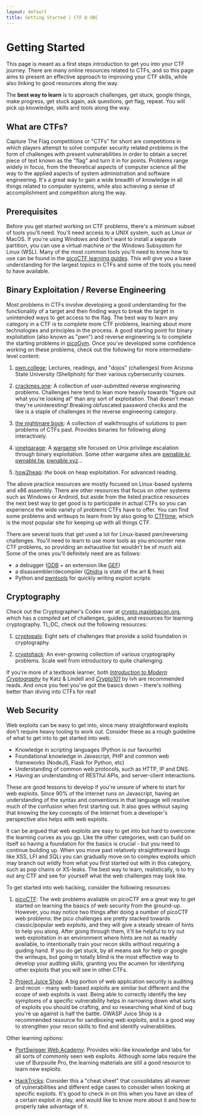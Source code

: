 ```yaml
---
layout: default
title: Getting Started | CTF @ UBC
---
```


# Getting Started

This page is meant as a first steps introduction to get you into your CTF journey. There are many online resources related to CTFs, and so this page aims to present an effective approach to improving your CTF skills, while also linking to good resources along the way.

The **best way to learn** is to approach challenges, get stuck, google things, make progress, get stuck again, ask questions, get flag, repeat. You will pick up knowledge, skills and tools along the way.

## What are CTFs?

Capture The Flag competitions or "CTFs" for short are competitions in which players attempt to solve computer security related problems in the form of challenges with present vulnerabilities in order to obtain a secret piece of text known as the "flag" and turn it in for points. Problems range widely in focus, from the theoretical aspects of computer science all the way to the applied aspects of system administration and software engineering. It's a great way to gain a wide breadth of knowledge in all things related to computer systems, while also achieving a sense of accomplishment and competition along the way.

## Prerequisites

Before you get started working on CTF problems, there's a minimum subset of tools you'll need. You'll need access to a UNIX system, such as Linux or MacOS. If you're using Windows and don't want to install a separate partition, you can use a virtual machine or the Windows Subsystem for Linux (WSL). Many of the most common tools you'll need to know how to use can be found in the [picoCTF learning guides](https://picoctf.org/resources.html). This will give you a base understanding for the largest topics in CTFs and some of the tools you need to have available.


## Binary Exploitation / Reverse Engineering

Most problems in CTFs involve developing a good understanding for the functionality of a target and then finding ways to break the target in unintended ways to get access to the flag. The best way to learn any category in a CTF is to complete more CTF problems, learning about more technologies and principles in the process. A good starting point for binary exploitation (also known as "pwn") and reverse engineering is to complete the starting problems in [picoGym](https://picoctf.org/index.html#picogym). Once you've developed some confidence working on these problems, check out the following for more intermediate-level content:

<!-- note: i would appreciate better descriptions of these -->

1. [pwn.college](https://pwn.college): Lectures, readings, and "dojos" (challenges) from Arizona State University (Shellphish) for their various cybersecurity courses.

2. [crackmes.one](https://crackmes.one): A collection of user-submitted reverse engineering problems. Challenges here tend to lean more heavily towards "figure out what you're looking at" than any sort of exploitation. That doesn't mean they're uninteresting! Breaking obfuscated password checks and the like is a staple of challenges in the reverse engineering category.

3. [the nightmare book](https://guyinatuxedo.github.io/): A collection of walkthroughs of solutions to pwn problems of CTFs past. Provides binaries for following along interactively.

4. [ionetgarage](https://io.netgarage.org/): A [wargame](https://en.wikipedia.org/wiki/Wargame_(hacking)) site focused on Unix privilege escalation through binary exploitation. Some other wargame sites are [pwnable.kr](https://pwnable.kr/), [pwnable.tw](https://pwnable.tw), [pwnable.xyz](https://pwnable.xyz)...

5. [how2heap](https://github.com/shellphish/how2heap): _the_ book on heap exploitation. For advanced reading.

The above practice resources are mostly focused on Linux-based systems and x86 assembly. There are other resources that focus on other systems such as Windows or Android, but aside from the listed practice resources the next best way to get good is to participate in actual CTFs so you can experience the wide variety of problems CTFs have to offer. You can find some problems and writeups to learn from by also going to [CTFtime](https://ctftime.org/), which is the most popular site for keeping up with all things CTF.

There are several tools that get used a lot for Linux-based pwn/reversing challenges. You'll need to learn to use more tools as you encounter new CTF problems, so providing an exhaustive list wouldn't be of much aid. Some of the ones you'll definitely need are as follows:
- a debugger ([GDB](https://www.gnu.org/software/gdb/) + an extension like [GEF](https://hugsy.github.io/gef/))
- a disassembler/decompiler ([Ghidra](https://ghidra-sre.org/) is state of the art & free)
- Python and [pwntools](http://docs.pwntools.com/en/stable/) for quickly writing exploit scripts

## Cryptography

Check out the Cryptographer's Codex over at [crypto.maplebacon.org](https://crypto.maplebacon.org/), which has a compiled set of challenges, guides, and resources for learning cryptography. <span title="too lazy; didn't click">TL;DC</span>, check out the following resources:

1. [cryptopals](https://cryptopals.com/): Eight sets of challenges that provide a solid foundation in cryptography.

2. [cryptohack](https://cryptohack.org/): An ever-growing collection of various cryptography problems. Scale well from introductory to quite challenging.

If you're more of a textbook learner, both [_Introduction to Modern Cryptography_](https://bibrrs.library.ubc.ca/vwebv/holdingsInfo?bibId=219554) by Katz & Lindell and [_Crypto101_](https://raw.githubusercontent.com/crypto101/crypto101.github.io/master/Crypto101.pdf) by lvh are recommended reads. And once you feel you've got the basics down - there's nothing better than diving into CTFs for real!

## Web Security

Web exploits can be easy to get into, since many straightforward exploits don't require heavy tooling to work out. Consider these as a rough guideline of what to get into to get started into web.

- Knowledge in scripting languages (Python is our favourite)
- Foundational knowledge in Javascript, PHP and common web frameworks (NodeJS, Flask for Python, etc)
- Understanding of common web protocols, such as HTTP, IP and DNS.
- Having an understanding of RESTful APIs, and server-client interactions.

These are good lessons to develop if you're unsure of where to start for web exploits. Since 90% of the internet runs on Javascript, having an understanding of the syntax and conventions in that language will resolve much of the confusion when first starting out. It also goes without saying that knowing the key concepts of the internet from a developer's perspective also helps with web exploits.

It can be argued that web exploits are easy to get into but hard to overcome the learning curves as you gp. Like the other categories, web can build on itself so having a foundation for the basics is crucial - but you need to continue building up. When you move past relatively straightforward bugs like XSS, LFI and SQLi you can gradually move on to complex exploits which may branch out wildly from what you first started out with in this category, such as pop chains or XS-leaks. The best way to learn, realistically, is to try out any CTF and see for yourself what the web challenges may look like.

To get started into web hacking, consider the following resources:

1. [picoCTF](https://picoctf.org/index.html#picogym): The web problems available on picoCTF are a great way to get started on learning the basics of web security from the ground-up. However, you may notice two things after doing a number of picoCTF web problems: the pico challenges are pretty stacked towards classic/popular web exploits, and they will give a steady stream of hints to help you along. After going through them, it'll be helpful to try out web exploitation in an environment where hints are not as readily available, to intentionally train your recon skills without requiring a guiding hand.  If you do get stuck, by all means ask for help or google the writeups, but going in totally blind is the most effective way to develop your auditing skills, granting you the acumen for identifying other exploits that you will see in other CTFs.

2. [Project Juice Shop](https://owasp.org/www-project-juice-shop/): A big portion of web application security is auditing and recon - many web-based exploits are similar but different and the scope of web exploits is vast. Being able to correctly identify the key symptoms of a specific vulnerability helps in narrowing down what sorts of exploits you should be crafting, and so researching what kind of bug you're up against is half the battle. OWASP Juice Shop is a recommended resource for sandboxing web exploits, and is a good way to strengthen your recon skills to find and identify vulnerabilities.

Other learning options:
- [PortSwigger Web Academy](https://portswigger.net/web-security): Provides wiki-like knowledge and labs for all sorts of commonly seen web exploits. Although some labs require the use of Burpsuite Pro, the learning materials are still a good resource to learn new exploits.

- [HackTricks](https://book.hacktricks.xyz/): Consider this a "cheat sheet" that consolidates all manner of vulnerabilities and different edge cases to consider when looking at specific exploits. It's good to check in on this when you have an idea of a certain exploit in play, and would like to know more about it and how to properly take advantage of it.

